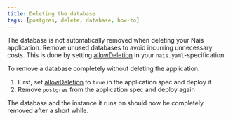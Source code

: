 ```yaml
---
title: Deleting the database
tags: [postgres, delete, database, how-to]
---
```


The database is not automatically removed when deleting your Nais application. 
Remove unused databases to avoid incurring unnecessary costs.
This is done by setting [allowDeletion](../../../workloads/application/reference/application-spec.md#postgresclusterallowdeletion) in your `nais.yaml`-specification.

To remove a database completely without deleting the application:

1. First, set [allowDeletion](../../../workloads/application/reference/application-spec.md#postgresclusterallowdeletion) to `true` in the application spec and deploy it
2. Remove `postgres` from the application spec and deploy again

The database and the instance it runs on should now be completely removed after a short while.
